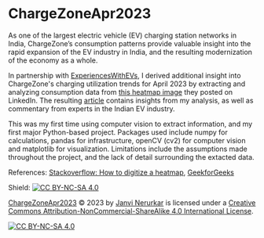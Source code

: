 # ChargeZoneApr2023
As one of the largest electric vehicle (EV) charging station networks in India, ChargeZone’s consumption patterns provide valuable insight into the rapid expansion of the EV industry in India, and the resulting modernization of the economy as a whole.

In partnership with [ExperiencesWithEVs](https://expwithevs.substack.com/), I derived additional insight into ChargeZone's charging utilization trends for April 2023 by extracting and analyzing consumption data from [this heatmap image](https://www.linkedin.com/feed/update/urn:li:activity:7065230575158108161/) they posted on LinkedIn. The resulting [article](https://expwithevs.substack.com/p/chargezone-insights-for-april-2023) contains insights from my analysis, as well as commentary from experts in the Indian EV industry.

This was my first time using computer vision to extract information, and my first major Python-based project. Packages used include numpy for calculations, pandas for infrastructure, openCV (cv2) for computer vision and matplotlib for visualization. Limitations include the assumptions made throughout the project, and the lack of detail surrounding the extacted data.

References: [Stackoverflow: How to digitize a heatmap](https://stackoverflow.com/questions/49471502/how-to-digitize-extract-data-from-a-heat-map-image-using-python), [GeekforGeeks](https://www.geeksforgeeks.org/)

Shield: [![CC BY-NC-SA 4.0][cc-by-nc-sa-shield]][cc-by-nc-sa]

[ChargeZoneApr2023](https://github.com/jnerurkar/ChargeZoneApr2023) © 2023 by [Janvi Nerurkar](https://github.com/jnerurkar) is licensed under a
[Creative Commons Attribution-NonCommercial-ShareAlike 4.0 International License][cc-by-nc-sa].

[![CC BY-NC-SA 4.0][cc-by-nc-sa-image]][cc-by-nc-sa]

[cc-by-nc-sa]: http://creativecommons.org/licenses/by-nc-sa/4.0/
[cc-by-nc-sa-image]: https://licensebuttons.net/l/by-nc-sa/4.0/88x31.png
[cc-by-nc-sa-shield]: https://img.shields.io/badge/License-CC%20BY--NC--SA%204.0-lightgrey.svg
